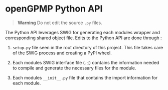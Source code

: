 # openGPMP Python API

> **Warning**
> Do not edit the source `.py` files. 

The Python API leverages SWIG for generating each modules wrapper 
and corresponding shared object file. Edits to the Python API are done through :

1.  `setup.py` file seen in the root directory of this project. This file takes 
care of the SWIG process and creating a PyPI wheel.

2. Each modules SWIG interface file (`.i`) contains the information needed to 
compile and generate the necessary files for the module.

3. Each modules `__init__.py` file that contains the import information for each module. 

